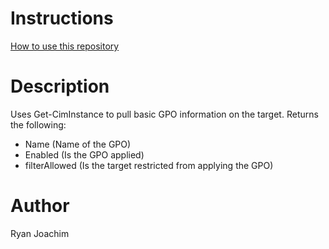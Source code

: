 # Instructions
[How to use this repository](../../README.md)

# Description

Uses Get-CimInstance to pull basic GPO information on the target.
Returns the following:
* Name (Name of the GPO)
* Enabled (Is the GPO applied)
* filterAllowed (Is the target restricted from applying the GPO)

# Author
Ryan Joachim